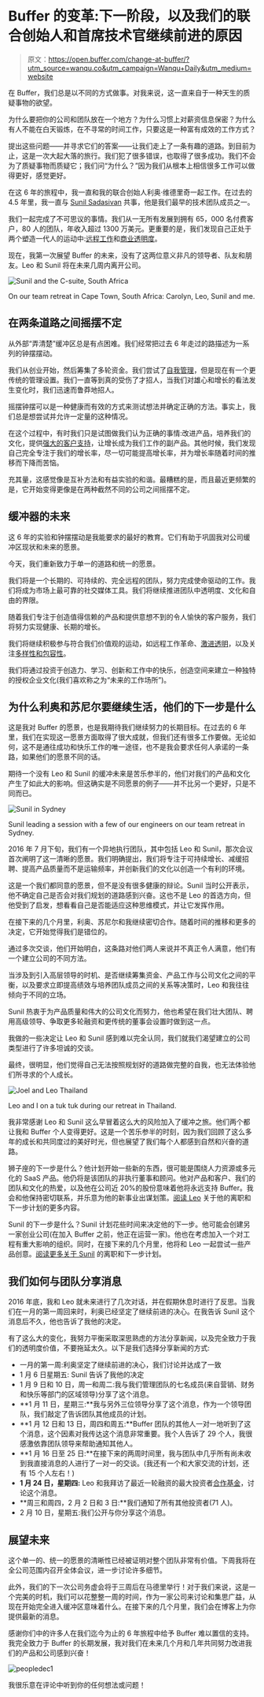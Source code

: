 # Buffer 的变革:下一阶段，以及我们的联合创始人和首席技术官继续前进的原因

> 原文：<https://open.buffer.com/change-at-buffer/?utm_source=wanqu.co&utm_campaign=Wanqu+Daily&utm_medium=website>

在 Buffer，我们总是以不同的方式做事。对我来说，这一直来自于一种天生的质疑事物的欲望。

为什么要把你的公司和团队放在一个地方？为什么习惯上对薪资信息保密？为什么有人不能在白天锻炼，在不寻常的时间工作，只要这是一种富有成效的工作方式？

提出这些问题——并寻求它们的答案——让我们走上了一条有趣的道路。到目前为止，这是一次大起大落的旅行。我们犯了很多错误，也取得了很多成功。我们不会为了质疑事物而质疑它；我们问“为什么？”因为我们从根本上相信很多工作可以做得更好，感觉更好。

在这 6 年的旅程中，我一直和我的联合创始人利奥·维德里奇一起工作。在过去的 4.5 年里，我一直与 [Sunil Sadasivan](https://twitter.com/sunils34) 共事，他是我们最早的技术团队成员之一。

我们一起完成了不可思议的事情。我们从一无所有发展到拥有 65，000 名付费客户，80 人的团队，年收入超过 1300 万美元。更重要的是，我们发现自己正处于两个塑造一代人的运动中:[远程工作](https://buffer.com/resources/distributed-team-benefits/)和[商业透明度](https://buffer.com/resources/transparency-movement/)。

现在，我第一次展望 Buffer 的未来，没有了这两位意义非凡的领导者、队友和朋友。Leo 和 Sunil 将在未来几周内离开公司。

![Sunil and the C-suite, South Africa](img/cd8845a9b345827511b2b98ba57ccc77.png)

On our team retreat in Cape Town, South Africa: Carolyn, Leo, Sunil and me.



## 在两条道路之间摇摆不定

从外部“弄清楚”缓冲区总是有点困难。我们经常把过去 6 年走过的路描述为一系列的钟摆摆动。

我们从创业开始，然后筹集了多轮资金。我们尝试了[自我管理](https://buffer.com/resources/self-management-circle/)，但是现在有一个更传统的管理设置。我们一直等到真的受伤了才招人，当我们对雄心和增长的看法发生变化时，我们迅速而鲁莽地招人。

摇摆钟摆可以是一种健康而有效的方式来测试想法并确定正确的方法。事实上，我们总是想尝试并允许一定量的这种情况。

在这个过程中，有时我们只是试图做我们认为正确的事情:改进产品，培养我们的文化，提供[强大的客户支持](https://buffer.com/resources/customer-support-buffer/)，让增长成为我们工作的副产品。其他时候，我们发现自己完全专注于我们的增长率，尽一切可能提高增长率，并为增长率随着时间的推移而下降而苦恼。

充其量，这感觉像是互补方法和有益实验的和谐。最糟糕的是，而且最近更频繁的是，它开始变得更像是在两种截然不同的公司之间摇摆不定。

## 缓冲器的未来

这 6 年的实验和钟摆摆动是我能要求的最好的教育。它们有助于巩固我对公司缓冲区现状和未来的愿景。

今天，我们重新致力于单一的道路和统一的愿景。

我们将是一个长期的、可持续的、完全远程的团队，努力完成使命驱动的工作。我们将成为市场上最可靠的社交媒体工具。我们将继续推进团队中透明度、文化和自由的界限。

随着我们专注于创造值得信赖的产品和提供意想不到的令人愉快的客户服务，我们将努力实现健康、长期的增长。

我们将继续积极参与符合我们价值观的运动，如远程工作革命、[激进透明](https://buffer.com/transparency)，以及关注[多样性和包容性](https://buffer.com/resources/diversity-dashboard/)。

我们将通过投资于创造力、学习、创新和工作中的快乐，创造空间来建立一种独特的授权企业文化(我们喜欢称之为“未来的工作场所”)。

## 为什么利奥和苏尼尔要继续生活，他们的下一步是什么

这是我对 Buffer 的愿景，也是我期待我们继续努力的长期目标。在过去的 6 年里，我们在实现这一愿景方面取得了很大成就，但我们还有很多工作要做。无论如何，这不是通往成功和快乐工作的唯一途径，也不是我会要求任何人承诺的一条路，如果他们的愿景不同的话。

期待一个没有 Leo 和 Sunil 的缓冲未来是苦乐参半的，他们对我们的产品和文化产生了如此大的影响。但这确实是不同愿景的例子——并不比另一个更好，只是不同而已。

![Sunil in Sydney](img/371451b07e2632218930e0625faa4b74.png)

Sunil leading a session with a few of our engineers on our team retreat in Sydney.



2016 年 7 月下旬，我们有一个异地执行团队，其中包括 Leo 和 Sunil，那次会议首次阐明了这一清晰的愿景。我们明确提出，我们将专注于可持续增长、减缓招聘、提高产品质量而不是运输频率，并创新我们的文化以创造一个有利的环境。

这是一个我们都同意的愿景，但不是没有很多健康的辩论。Sunil 当时公开表示，他不确定自己是否会对我们规划的道路感到兴奋。这也不是 Leo 的首选方向，但他受到了启发，想看看自己是否能适应这种思维模式，并让它发挥作用。

在接下来的几个月里，利奥、苏尼尔和我继续密切合作。随着时间的推移和更多的决定，它开始觉得我们是错位的。

通过多次交谈，他们开始明白，这条路对他们两人来说并不真正令人满意，他们有一个建立公司的不同方法。

当涉及到引入高层领导的时机、是否继续筹集资金、产品工作与公司文化之间的平衡，以及要求立即提高绩效与培养团队成员之间的关系等决策时，Leo 和我往往倾向于不同的立场。

Sunil 热衷于为产品质量和伟大的公司文化而努力，他也希望在我们壮大团队、聘用高级领导、争取更多轮融资和更传统的董事会设置时做到这一点。

我做的一些决定让 Leo 和 Sunil 感到难以完全认同，我们就我们渴望建立的公司类型进行了许多坦诚的交谈。

最终，很明显，他们觉得自己无法按照规划好的道路做完整的自我，也无法体验他们所寻求的个人成长。

![Joel and Leo Thailand](img/5c0289bfa3a04ae8ae4d3b7c027733b8.png)

Leo and I on a tuk tuk during our retreat in Thailand.



我非常感谢 Leo 和 Sunil 这么早冒着这么大的风险加入了缓冲之旅。他们两个都让我和 Buffer 个人变得更好。这是一个苦乐参半的时刻，因为我们回顾了这么多年的成长和共同度过的美好时光，但也展望了我们每个人都感到自然和兴奋的道路。

狮子座的下一步是什么？他计划开始一些新的东西，很可能是围绕人力资源或多元化的 SaaS 产品。他仍将是该团队的非执行董事和顾问。他对产品和客户、我们的团队和文化的热爱，以及他在公司近 20%的股份意味着他将永远支持 Buffer。我会和他保持密切联系，并乐意为他的新事业出谋划策。[阅读 Leo](https://medium.com/@leowid/after-6-incredible-years-at-buffer-im-moving-on-to-something-else-e06ec40c3f16#.cph1lgtbj) 关于他的离职和下一步计划的更多内容。

Sunil 的下一步是什么？Sunil 计划花些时间来决定他的下一步。他可能会创建另一家创业公司(在加入 Buffer 之前，他正在运营一家)。他也在考虑加入一个对工程有重大影响的组织。同时，在接下来的几个月里，他将和 Leo 一起尝试一些产品创意。[阅读更多关于 Sunil](https://medium.com/@sunils34/parting-ways-with-buffer-ee016bc2098d#.rbf5qkizr) 的离职和下一步计划。

## 我们如何与团队分享消息

2016 年底，我和 Leo 就未来进行了几次对话，并在假期休息时进行了反思。当我们在一月的第一周回来时，利奥已经坚定了继续前进的决心。在我告诉 Sunil 这个消息后不久，他也告诉了我他的决定。

有了这么大的变化，我努力平衡采取深思熟虑的方法分享新闻，以及完全致力于我们的透明度价值，不要拖延太久。以下是我们选择分享新闻的方式:

*   一月的第一周:利奥坚定了继续前进的决心，我们讨论并达成了一致
*   1 月 6 日星期五: Sunil 告诉了我他的决定
*   1 月 9 日和 10 日，周一和周二:我与我们管理团队的七名成员(来自营销、财务和快乐等部门的区域领导)分享了这个消息。
*   **1 月 11 日，星期三:**我与另外三位领导分享了这个消息，作为一个领导团队，我们敲定了告诉团队其他成员的计划。
*   **1 月 12 日和 13 日，周四和周五:**Buffer 团队的其他人一对一地听到了这个消息，这个因素对我传达这个消息非常重要。我个人告诉了 29 个人，我很感激依靠团队领导来帮助通知其他人。
*   **1 月 16 日至 25 日:**在接下来的两周时间里，我与团队中几乎所有尚未收到我直接消息的人进行了一对一的交谈。(我还有一个和大家交流的计划，还有 15 个人左右！)
*   **1 月 24 日，星期四:** Leo 和我拜访了最近一轮融资的最大投资者[合作基金](http://www.collaborativefund.com/)，讨论这个消息。
*   **周三和周四，2 月 2 日和 3 日:**我们通知了所有其他投资者(71 人)。
*   2 月 10 日，星期五:我们公开与你分享这个消息。

## 展望未来

这个单一的、统一的愿景的清晰性已经被证明对整个团队非常有价值。下周我将在全公司范围内召开全体会议，进一步讨论许多细节。

此外，我们的下一次公司务虚会将于三周后在马德里举行！对于我们来说，这是一个完美的时机，我们可以花整整一周的时间，作为一家公司来讨论和集思广益，从现在开始完全进入缓冲区意味着什么。在接下来的几个月里，我们会在博客上为你提供最新的消息。

感谢你们中的许多人在我们迄今为止的 6 年旅程中给予 Buffer 难以置信的支持。我完全致力于 Buffer 的长期发展，我对我们在未来几个月和几年共同努力改进我们的产品和公司感到兴奋！

![peopledec1](img/82b4df0bd1e1e0a92045d45ad432f8ca.png)

我很乐意在评论中听到你的任何想法或问题！